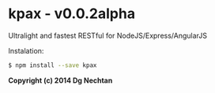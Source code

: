 kpax - v0.0.2alpha
====

Ultralight and fastest RESTful for NodeJS/Express/AngularJS

Instalation:
```bash
$ npm install --save kpax
```

**Copyright (c) 2014 Dg Nechtan**
